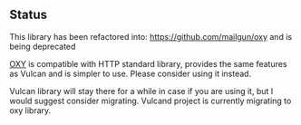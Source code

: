 
Status
------

This library has been refactored into: https://github.com/mailgun/oxy and is being deprecated


[OXY](https://github.com/mailgun/oxy) is compatible with HTTP standard library, provides the same features as Vulcan and is simpler to use. Please consider using it instead.

Vulcan library will stay there for a while in case if you are using it, but I would suggest consider migrating. Vulcand project is currently migrating to oxy library.

